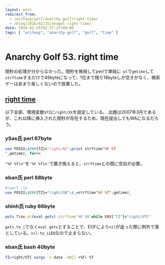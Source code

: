 ```yaml
---
layout: post
redirect_from:
  - /writeup/golf/anarchy-golf/right-time/
  - /blog/2016/02/25/anagol-right-time/
date: 2016-02-25T02:57:37+09:00
tags: [ "writeup", "anarchy-golf", "golf", "time" ]
---
```


# Anarchy Golf 53. right time

閏秒の処理が分からなかった。閏秒を無視してperlで単純に`-pl`で`gmtime`して`strftime`するだけで49byteになって、1位まで残り18byteしか空きがなく、検索ゲーはあまり楽しくないので放棄した。

## [right time](http://golf.shinh.org/p.rb?right+time)

以下全部、環境変数`$TZ`に`right/XX`を設定している。
出題は2007年3月であるが、これ以降に挿入された閏秒が存在するため、現在提出してもWAになるだろう。

### ySas氏 perl 67byte

``` perl
use POSIX;$ENV{TZ}='right/NZ';print strftime"%F %T
",gmtime$_ for<>
```

`"%F %T\n"`を`'%F %T\n'`で置き換えると、`strftime`との間に空白が必要。

### eban氏 perl 68byte

``` perl
#!perl -lp
use POSIX;$ENV{TZ}="right/GB";$_=strftime"%F %T",gmtime$_
```

### shinh氏 ruby 66byte

``` ruby
puts Time.at(eval gets).strftime'%F %X'while ENV["TZ"]="right/UTC"
```

`gets.to_i`でなく`eval gets`とすることで、EOFにより`nil`が返った際に例外で落としている。`nil.to_i`は`0`なので止まらない。

### eban氏 bash 40byte

``` sh
TZ=right/UTC xargs -i date -d@{} +%F\ %T
```
